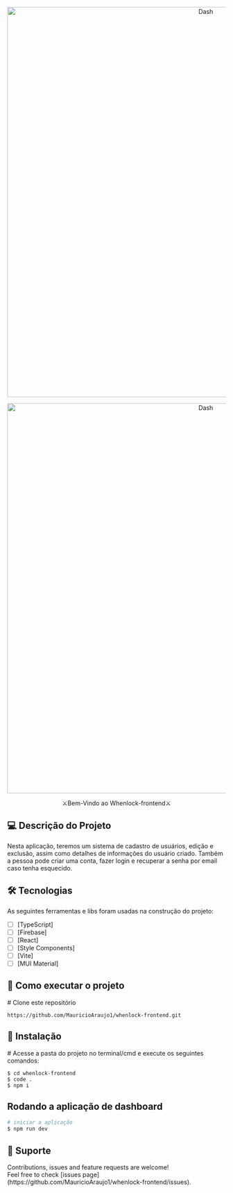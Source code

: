 <p align="center">
  <a target="blank"><img src="https://github.com/user-attachments/assets/ed2fe9e8-350e-43b5-a7eb-57de1916c516" width="900" alt="Dash" /></a>
</p>

<p align="center">
  <a target="blank"><img src="https://github.com/user-attachments/assets/157068ab-70d4-4615-b543-3b5070a545ee" width="900" alt="Dash" /></a>
</p>

[circleci-image]: https://img.shields.io/circleci/build/github/nestjs/nest/master?token=abc123def456
[circleci-url]: https://circleci.com/gh/nestjs/nest

</p>
  <!--[![Backers on Open Collective](https://opencollective.com/nest/backers/badge.svg)](https://opencollective.com/nest#backer)
  [![Sponsors on Open Collective](https://opencollective.com/nest/sponsors/badge.svg)](https://opencollective.com/nest#sponsor)-->
<p align="center" dir="auto">⚔Bem-Vindo ao Whenlock-frontend⚔</p>

<h2>💻 Descrição do Projeto</h2>

Nesta aplicação, teremos um sistema de cadastro de usuários, edição e exclusão, assim como detalhes de informações do usuário criado. Também a pessoa pode criar uma conta, fazer login e recuperar a senha por email caso tenha esquecido.

<h2>🛠 Tecnologias</h2>

As seguintes ferramentas e libs foram usadas na construção do projeto:

- [ ] [TypeScript]
- [ ] [Firebase]
- [ ] [React]
- [ ] [Style Components]
- [ ] [Vite]
- [ ] [MUI Material]

<h2>🚀 Como executar o projeto</h2>

<span class="pl-c"><span class="pl-c">#</span> Clone este repositório</span>

```
https://github.com/MauricioAraujo1/whenlock-frontend.git
```

<h2>🧭 Instalação</h2>

<span class="pl-c"><span class="pl-c">#</span> Acesse a pasta do projeto no terminal/cmd e execute os seguintes comandos:</span>

```
$ cd whenlock-frontend
$ code .
$ npm i
```

<h2>Rodando a aplicação de dashboard</h2>

```bash
# iniciar a aplicação
$ npm run dev
```

<h2>🤝 Suporte</h2> 
Contributions, issues and feature requests are welcome!<br />Feel free to check [issues page](https://github.com/MauricioAraujo1/whenlock-frontend/issues).

